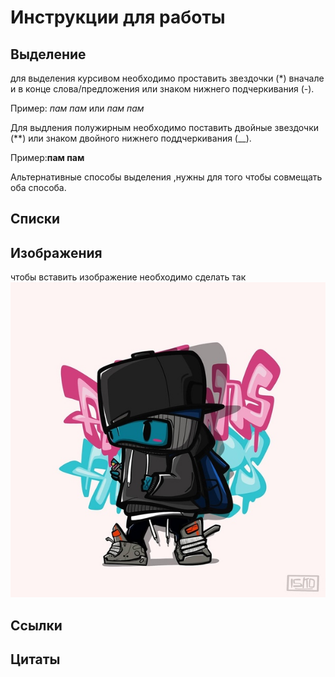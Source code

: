 # Инструкции для работы 

## Выделение 

для выделения курсивом необходимо проставить звездочки (*) вначале и в конце слова/предложения или знаком нижнего подчеркивания (-). 

Пример: *пам пам* или _пам пам_


Для выдления полужирным необходимо поставить двойные звездочки (**) или знаком двойного нижнего поддчеркивания (__).

Пример:**пам пам**

Альтернативные способы выделения ,нужны для того чтобы совмещать оба способа.

## Списки

## Изображения

чтобы вставить изображение необходимо сделать так
 ![isko32](isko32.jpg)

## Ссылки

## Цитаты 